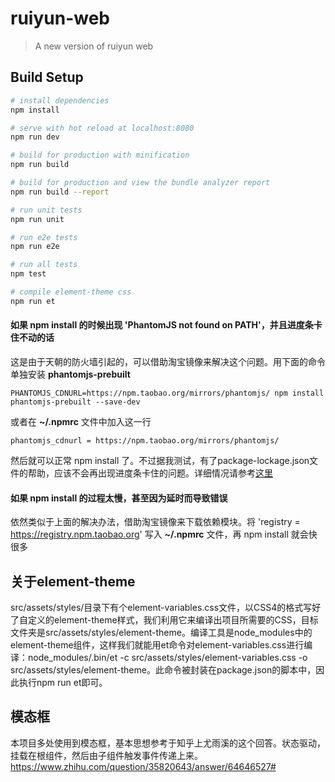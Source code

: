 # ruiyun-web

> A new version of ruiyun web

## Build Setup

``` bash
# install dependencies
npm install

# serve with hot reload at localhost:8080
npm run dev

# build for production with minification
npm run build

# build for production and view the bundle analyzer report
npm run build --report

# run unit tests
npm run unit

# run e2e tests
npm run e2e

# run all tests
npm test

# compile element-theme css
npm run et
```

#### 如果 npm install 的时候出现 'PhantomJS not found on PATH'，并且进度条卡住不动的话

这是由于天朝的防火墙引起的，可以借助淘宝镜像来解决这个问题。用下面的命令单独安装 **phantomjs-prebuilt**

`PHANTOMJS_CDNURL=https://npm.taobao.org/mirrors/phantomjs/ npm install phantomjs-prebuilt --save-dev`

或者在 **~/.npmrc** 文件中加入这一行

`phantomjs_cdnurl = https://npm.taobao.org/mirrors/phantomjs/`

然后就可以正常 npm install 了。不过据我测试，有了package-lockage.json文件的帮助，应该不会再出现进度条卡住的问题。详细情况请参考[这里](https://github.com/xhlwill/blog/issues/11)

#### 如果 npm install 的过程太慢，甚至因为延时而导致错误

依然类似于上面的解决办法，借助淘宝镜像来下载依赖模块。将 'registry = https://registry.npm.taobao.org' 写入 **~/.npmrc** 文件，再 npm install 就会快很多


## 关于element-theme

src/assets/styles/目录下有个element-variables.css文件，以CSS4的格式写好了自定义的element-theme样式，我们利用它来编译出项目所需要的CSS，目标文件夹是src/assets/styles/element-theme。编译工具是node_modules中的element-theme组件，这样我们就能用et命令对element-variables.css进行编译：node_modules/.bin/et -c src/assets/styles/element-variables.css -o src/assets/styles/element-theme。此命令被封装在package.json的脚本中，因此执行npm run et即可。

## 模态框
本项目多处使用到模态框，基本思想参考于知乎上尤雨溪的这个回答。状态驱动，挂载在根组件，然后由子组件触发事件传递上来。
https://www.zhihu.com/question/35820643/answer/64646527#
